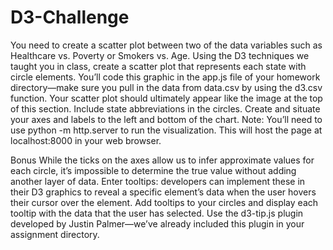 # D3-Challenge
You need to create a scatter plot between two of the data variables such as Healthcare vs. Poverty or Smokers vs. Age.  Using the D3 techniques we taught you in class, create a scatter plot that represents each state with circle elements. You’ll code this graphic in the app.js file of your homework directory—make sure you pull in the data from data.csv by using the d3.csv function. Your scatter plot should ultimately appear like the image at the top of this section.  Include state abbreviations in the circles.  Create and situate your axes and labels to the left and bottom of the chart.  Note: You’ll need to use python -m http.server to run the visualization. This will host the page at localhost:8000 in your web browser.

Bonus
While the ticks on the axes allow us to infer approximate values for each circle, it’s impossible to determine the true value without adding another layer of data. Enter tooltips: developers can implement these in their D3 graphics to reveal a specific element’s data when the user hovers their cursor over the element. Add tooltips to your circles and display each tooltip with the data that the user has selected. Use the d3-tip.js plugin developed by Justin Palmer—we’ve already included this plugin in your assignment directory.
